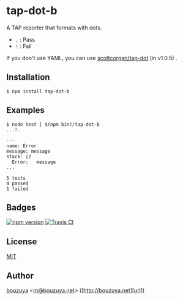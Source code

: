 # tap-dot-b

A TAP reporter that formats with dots.

- `.` : Pass
- `!` : Fail

If you don't use YAML, you can use [scottcorgan/tap-dot][] (in v1.0.5) .

[scottcorgan/tap-dot]: https://github.com/scottcorgan/tap-dot

## Installation

```
$ npm install tap-dot-b
```

## Examples

```
$ node test | $(npm bin)/tap-dot-b
...!.

---
name: Error
message: message
stack: |2
  Error:   message
...

5 tests
4 passed
1 failed
```

## Badges

[![npm version][npm-badge-url]][npm-url]
[![Travis CI][travisci-badge-url]][travisci-url]

[npm-badge-url]: https://badge.fury.io/js/tap-dot-b.svg
[npm-url]: https://www.npmjs.com/package/tap-dot-b
[travisci-badge-url]: https://travis-ci.org/bouzuya/tap-dot-b.svg?branch=master
[travisci-url]: https://travis-ci.org/bouzuya/tap-dot-b

## License

[MIT](LICENSE)

## Author

[bouzuya][user] &lt;[m@bouzuya.net][email]&gt; ([http://bouzuya.net][url])

[user]: https://github.com/bouzuya
[email]: mailto:m@bouzuya.net
[url]: http://bouzuya.net

